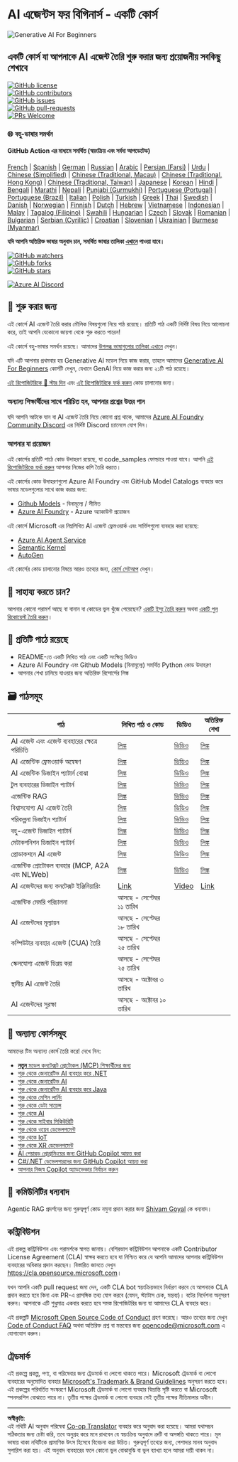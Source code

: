 <!--
CO_OP_TRANSLATOR_METADATA:
{
  "original_hash": "525a30a46e4451e243da0bb866d0f5f0",
  "translation_date": "2025-09-04T07:59:36+00:00",
  "source_file": "README.md",
  "language_code": "bn"
}
-->
# AI এজেন্টস ফর বিগিনার্স - একটি কোর্স

![Generative AI For Beginners](../../translated_images/repo-thumbnailv2.06f4a48036fde647f6ba4eb19f5651babe59bb30e972748afb349e47725d7601.bn.png)

## একটি কোর্স যা আপনাকে AI এজেন্ট তৈরি শুরু করার জন্য প্রয়োজনীয় সবকিছু শেখাবে

[![GitHub license](https://img.shields.io/github/license/microsoft/ai-agents-for-beginners.svg)](https://github.com/microsoft/ai-agents-for-beginners/blob/master/LICENSE?WT.mc_id=academic-105485-koreyst)  
[![GitHub contributors](https://img.shields.io/github/contributors/microsoft/ai-agents-for-beginners.svg)](https://GitHub.com/microsoft/ai-agents-for-beginners/graphs/contributors/?WT.mc_id=academic-105485-koreyst)  
[![GitHub issues](https://img.shields.io/github/issues/microsoft/ai-agents-for-beginners.svg)](https://GitHub.com/microsoft/ai-agents-for-beginners/issues/?WT.mc_id=academic-105485-koreyst)  
[![GitHub pull-requests](https://img.shields.io/github/issues-pr/microsoft/ai-agents-for-beginners.svg)](https://GitHub.com/microsoft/ai-agents-for-beginners/pulls/?WT.mc_id=academic-105485-koreyst)  
[![PRs Welcome](https://img.shields.io/badge/PRs-welcome-brightgreen.svg?style=flat-square)](http://makeapullrequest.com?WT.mc_id=academic-105485-koreyst)  

### 🌐 বহু-ভাষার সমর্থন

#### GitHub Action এর মাধ্যমে সমর্থিত (স্বয়ংক্রিয় এবং সর্বদা আপডেটেড)

[French](../fr/README.md) | [Spanish](../es/README.md) | [German](../de/README.md) | [Russian](../ru/README.md) | [Arabic](../ar/README.md) | [Persian (Farsi)](../fa/README.md) | [Urdu](../ur/README.md) | [Chinese (Simplified)](../zh/README.md) | [Chinese (Traditional, Macau)](../mo/README.md) | [Chinese (Traditional, Hong Kong)](../hk/README.md) | [Chinese (Traditional, Taiwan)](../tw/README.md) | [Japanese](../ja/README.md) | [Korean](../ko/README.md) | [Hindi](../hi/README.md) | [Bengali](./README.md) | [Marathi](../mr/README.md) | [Nepali](../ne/README.md) | [Punjabi (Gurmukhi)](../pa/README.md) | [Portuguese (Portugal)](../pt/README.md) | [Portuguese (Brazil)](../br/README.md) | [Italian](../it/README.md) | [Polish](../pl/README.md) | [Turkish](../tr/README.md) | [Greek](../el/README.md) | [Thai](../th/README.md) | [Swedish](../sv/README.md) | [Danish](../da/README.md) | [Norwegian](../no/README.md) | [Finnish](../fi/README.md) | [Dutch](../nl/README.md) | [Hebrew](../he/README.md) | [Vietnamese](../vi/README.md) | [Indonesian](../id/README.md) | [Malay](../ms/README.md) | [Tagalog (Filipino)](../tl/README.md) | [Swahili](../sw/README.md) | [Hungarian](../hu/README.md) | [Czech](../cs/README.md) | [Slovak](../sk/README.md) | [Romanian](../ro/README.md) | [Bulgarian](../bg/README.md) | [Serbian (Cyrillic)](../sr/README.md) | [Croatian](../hr/README.md) | [Slovenian](../sl/README.md) | [Ukrainian](../uk/README.md) | [Burmese (Myanmar)](../my/README.md)

**যদি আপনি অতিরিক্ত ভাষার অনুবাদ চান, সমর্থিত ভাষার তালিকা [এখানে](https://github.com/Azure/co-op-translator/blob/main/getting_started/supported-languages.md) পাওয়া যাবে।**

[![GitHub watchers](https://img.shields.io/github/watchers/microsoft/ai-agents-for-beginners.svg?style=social&label=Watch)](https://GitHub.com/microsoft/ai-agents-for-beginners/watchers/?WT.mc_id=academic-105485-koreyst)  
[![GitHub forks](https://img.shields.io/github/forks/microsoft/ai-agents-for-beginners.svg?style=social&label=Fork)](https://GitHub.com/microsoft/ai-agents-for-beginners/network/?WT.mc_id=academic-105485-koreyst)  
[![GitHub stars](https://img.shields.io/github/stars/microsoft/ai-agents-for-beginners.svg?style=social&label=Star)](https://GitHub.com/microsoft/ai-agents-for-beginners/stargazers/?WT.mc_id=academic-105485-koreyst)  

[![Azure AI Discord](https://dcbadge.limes.pink/api/server/kzRShWzttr)](https://discord.gg/kzRShWzttr)

## 🌱 শুরু করার জন্য

এই কোর্সে AI এজেন্ট তৈরি করার মৌলিক বিষয়গুলো নিয়ে পাঠ রয়েছে। প্রতিটি পাঠ একটি নির্দিষ্ট বিষয় নিয়ে আলোচনা করে, তাই আপনি যেকোনো জায়গা থেকে শুরু করতে পারেন!

এই কোর্সে বহু-ভাষার সমর্থন রয়েছে। আমাদের [উপলব্ধ ভাষাগুলোর তালিকা এখানে](../..) দেখুন।  

যদি এটি আপনার প্রথমবার হয় Generative AI মডেল নিয়ে কাজ করার, তাহলে আমাদের [Generative AI For Beginners](https://aka.ms/genai-beginners) কোর্সটি দেখুন, যেখানে GenAI নিয়ে কাজ করার জন্য ২১টি পাঠ রয়েছে।

[এই রিপোজিটরিকে 🌟 স্টার দিন](https://docs.github.com/en/get-started/exploring-projects-on-github/saving-repositories-with-stars?WT.mc_id=academic-105485-koreyst) এবং [এই রিপোজিটরিকে ফর্ক করুন](https://github.com/microsoft/ai-agents-for-beginners/fork) কোড চালানোর জন্য।

### অন্যান্য শিক্ষার্থীদের সাথে পরিচিত হন, আপনার প্রশ্নের উত্তর পান

যদি আপনি আটকে যান বা AI এজেন্ট তৈরি নিয়ে কোনো প্রশ্ন থাকে, আমাদের [Azure AI Foundry Community Discord](https://aka.ms/ai-agents/discord) এর নির্দিষ্ট Discord চ্যানেলে যোগ দিন।

### আপনার যা প্রয়োজন

এই কোর্সের প্রতিটি পাঠে কোড উদাহরণ রয়েছে, যা code_samples ফোল্ডারে পাওয়া যাবে। আপনি [এই রিপোজিটরিকে ফর্ক করুন](https://github.com/microsoft/ai-agents-for-beginners/fork) আপনার নিজের কপি তৈরি করতে।  

এই কোর্সের কোড উদাহরণগুলো Azure AI Foundry এবং GitHub Model Catalogs ব্যবহার করে ভাষার মডেলগুলোর সাথে কাজ করার জন্য:

- [Github Models](https://aka.ms/ai-agents-beginners/github-models) - বিনামূল্যে / সীমিত  
- [Azure AI Foundry](https://aka.ms/ai-agents-beginners/ai-foundry) - Azure অ্যাকাউন্ট প্রয়োজন  

এই কোর্সে Microsoft এর নিম্নলিখিত AI এজেন্ট ফ্রেমওয়ার্ক এবং সার্ভিসগুলো ব্যবহার করা হয়েছে:

- [Azure AI Agent Service](https://aka.ms/ai-agents-beginners/ai-agent-service)  
- [Semantic Kernel](https://aka.ms/ai-agents-beginners/semantic-kernel)  
- [AutoGen](https://aka.ms/ai-agents/autogen)  

এই কোর্সের কোড চালানোর বিষয়ে আরও তথ্যের জন্য, [কোর্স সেটআপ](./00-course-setup/README.md) দেখুন।

## 🙏 সাহায্য করতে চান?

আপনার কোনো পরামর্শ আছে বা বানান বা কোডের ভুল খুঁজে পেয়েছেন? [একটি ইস্যু তৈরি করুন](https://github.com/microsoft/ai-agents-for-beginners/issues?WT.mc_id=academic-105485-koreyst) অথবা [একটি পুল রিকোয়েস্ট তৈরি করুন](https://github.com/microsoft/ai-agents-for-beginners/pulls?WT.mc_id=academic-105485-koreyst)।

## 📂 প্রতিটি পাঠে রয়েছে

- README-তে একটি লিখিত পাঠ এবং একটি সংক্ষিপ্ত ভিডিও  
- Azure AI Foundry এবং Github Models (বিনামূল্যে) সমর্থিত Python কোড উদাহরণ  
- আপনার শেখা চালিয়ে যাওয়ার জন্য অতিরিক্ত রিসোর্সের লিঙ্ক  

## 🗃️ পাঠসমূহ

| **পাঠ**                                     | **লিখিত পাঠ ও কোড**                              | **ভিডিও**                                                  | **অতিরিক্ত শেখা**                                                                     |
|---------------------------------------------|--------------------------------------------------|------------------------------------------------------------|----------------------------------------------------------------------------------------|
| AI এজেন্ট এবং এজেন্ট ব্যবহারের ক্ষেত্রে পরিচিতি | [লিঙ্ক](./01-intro-to-ai-agents/README.md)       | [ভিডিও](https://youtu.be/3zgm60bXmQk?si=z8QygFvYQv-9WtO1)  | [লিঙ্ক](https://aka.ms/ai-agents-beginners/collection?WT.mc_id=academic-105485-koreyst) |
| AI এজেন্টিক ফ্রেমওয়ার্ক অন্বেষণ             | [লিঙ্ক](./02-explore-agentic-frameworks/README.md) | [ভিডিও](https://youtu.be/ODwF-EZo_O8?si=Vawth4hzVaHv-u0H)  | [লিঙ্ক](https://aka.ms/ai-agents-beginners/collection?WT.mc_id=academic-105485-koreyst) |
| AI এজেন্টিক ডিজাইন প্যাটার্ন বোঝা            | [লিঙ্ক](./03-agentic-design-patterns/README.md)  | [ভিডিও](https://youtu.be/m9lM8qqoOEA?si=BIzHwzstTPL8o9GF)  | [লিঙ্ক](https://aka.ms/ai-agents-beginners/collection?WT.mc_id=academic-105485-koreyst) |
| টুল ব্যবহারের ডিজাইন প্যাটার্ন                | [লিঙ্ক](./04-tool-use/README.md)                 | [ভিডিও](https://youtu.be/vieRiPRx-gI?si=2z6O2Xu2cu_Jz46N)  | [লিঙ্ক](https://aka.ms/ai-agents-beginners/collection?WT.mc_id=academic-105485-koreyst) |
| এজেন্টিক RAG                                 | [লিঙ্ক](./05-agentic-rag/README.md)              | [ভিডিও](https://youtu.be/WcjAARvdL7I?si=gKPWsQpKiIlDH9A3)  | [লিঙ্ক](https://aka.ms/ai-agents-beginners/collection?WT.mc_id=academic-105485-koreyst) |
| বিশ্বাসযোগ্য AI এজেন্ট তৈরি                  | [লিঙ্ক](./06-building-trustworthy-agents/README.md) | [ভিডিও](https://youtu.be/iZKkMEGBCUQ?si=jZjpiMnGFOE9L8OK ) | [লিঙ্ক](https://aka.ms/ai-agents-beginners/collection?WT.mc_id=academic-105485-koreyst) |
| পরিকল্পনা ডিজাইন প্যাটার্ন                   | [লিঙ্ক](./07-planning-design/README.md)          | [ভিডিও](https://youtu.be/kPfJ2BrBCMY?si=6SC_iv_E5-mzucnC)  | [লিঙ্ক](https://aka.ms/ai-agents-beginners/collection?WT.mc_id=academic-105485-koreyst) |
| বহু-এজেন্ট ডিজাইন প্যাটার্ন                  | [লিঙ্ক](./08-multi-agent/README.md)              | [ভিডিও](https://youtu.be/V6HpE9hZEx0?si=rMgDhEu7wXo2uo6g)  | [লিঙ্ক](https://aka.ms/ai-agents-beginners/collection?WT.mc_id=academic-105485-koreyst) |
| মেটাকগনিশন ডিজাইন প্যাটার্ন                  | [লিঙ্ক](./09-metacognition/README.md)            | [ভিডিও](https://youtu.be/His9R6gw6Ec?si=8gck6vvdSNCt6OcF)  | [লিঙ্ক](https://aka.ms/ai-agents-beginners/collection?WT.mc_id=academic-105485-koreyst) |
| প্রোডাকশনে AI এজেন্ট                        | [লিঙ্ক](./10-ai-agents-production/README.md)     | [ভিডিও](https://youtu.be/l4TP6IyJxmQ?si=31dnhexRo6yLRJDl)  | [লিঙ্ক](https://aka.ms/ai-agents-beginners/collection?WT.mc_id=academic-105485-koreyst) |
| এজেন্টিক প্রোটোকল ব্যবহার (MCP, A2A এবং NLWeb) | [লিঙ্ক](./11-agentic-protocols/README.md)        | [ভিডিও](https://youtu.be/X-Dh9R3Opn8)                      | [লিঙ্ক](https://aka.ms/ai-agents-beginners/collection?WT.mc_id=academic-105485-koreyst) |
| AI এজেন্টদের জন্য কনটেক্সট ইঞ্জিনিয়ারিং            | [Link](./12-context-engineering/README.md)         | [Video](https://youtu.be/F5zqRV7gEag)                                 | [Link](https://aka.ms/ai-agents-beginners/collection?WT.mc_id=academic-105485-koreyst) |
| এজেন্টিক মেমরি পরিচালনা                      | আসছে - সেপ্টেম্বর ১১ তারিখ                            |                                                            |                                                                                        |
| AI এজেন্টদের মূল্যায়ন                         | আসছে - সেপ্টেম্বর ১৮ তারিখ                            |                                                            |                                                                                        |
| কম্পিউটার ব্যবহার এজেন্ট (CUA) তৈরি           | আসছে - সেপ্টেম্বর ২৫ তারিখ                            |                                                            |                                                                                        |
| স্কেলযোগ্য এজেন্ট ডিপ্লয় করা                    | আসছে - সেপ্টেম্বর ২৫ তারিখ                            |                                                            |                                                                                        |
| স্থানীয় AI এজেন্ট তৈরি                     | আসছে - অক্টোবর ৩ তারিখ                               |                                                            |                                                                                        |
| AI এজেন্টদের সুরক্ষা                           | আসছে - অক্টোবর ১০ তারিখ                               |                                                            |                                                                                        |

## 🎒 অন্যান্য কোর্সসমূহ

আমাদের টিম অন্যান্য কোর্স তৈরি করে! দেখে নিন:

- [**নতুন** মডেল কনটেক্সট প্রোটোকল (MCP) শিক্ষার্থীদের জন্য](https://github.com/microsoft/mcp-for-beginners?WT.mc_id=academic-105485-koreyst)
- [শুরু থেকে জেনারেটিভ AI ব্যবহার করে .NET](https://github.com/microsoft/Generative-AI-for-beginners-dotnet?WT.mc_id=academic-105485-koreyst)
- [শুরু থেকে জেনারেটিভ AI](https://github.com/microsoft/generative-ai-for-beginners?WT.mc_id=academic-105485-koreyst)
- [শুরু থেকে জেনারেটিভ AI ব্যবহার করে Java](https://github.com/microsoft/generative-ai-for-beginners-java?WT.mc_id=academic-105485-koreyst)
- [শুরু থেকে মেশিন লার্নিং](https://aka.ms/ml-beginners?WT.mc_id=academic-105485-koreyst)
- [শুরু থেকে ডেটা সায়েন্স](https://aka.ms/datascience-beginners?WT.mc_id=academic-105485-koreyst)
- [শুরু থেকে AI](https://aka.ms/ai-beginners?WT.mc_id=academic-105485-koreyst)
- [শুরু থেকে সাইবার সিকিউরিটি](https://github.com/microsoft/Security-101??WT.mc_id=academic-96948-sayoung)
- [শুরু থেকে ওয়েব ডেভেলপমেন্ট](https://aka.ms/webdev-beginners?WT.mc_id=academic-105485-koreyst)
- [শুরু থেকে IoT](https://aka.ms/iot-beginners?WT.mc_id=academic-105485-koreyst)
- [শুরু থেকে XR ডেভেলপমেন্ট](https://github.com/microsoft/xr-development-for-beginners?WT.mc_id=academic-105485-koreyst)
- [AI পেয়ারড প্রোগ্রামিংয়ের জন্য GitHub Copilot আয়ত্ত করা](https://aka.ms/GitHubCopilotAI?WT.mc_id=academic-105485-koreyst)
- [C#/.NET ডেভেলপারদের জন্য GitHub Copilot আয়ত্ত করা](https://github.com/microsoft/mastering-github-copilot-for-dotnet-csharp-developers?WT.mc_id=academic-105485-koreyst)
- [আপনার নিজস্ব Copilot অ্যাডভেঞ্চার নির্বাচন করুন](https://github.com/microsoft/CopilotAdventures?WT.mc_id=academic-105485-koreyst)

## 🌟 কমিউনিটির ধন্যবাদ

Agentic RAG প্রদর্শনের জন্য গুরুত্বপূর্ণ কোড নমুনা প্রদান করার জন্য [Shivam Goyal](https://www.linkedin.com/in/shivam2003/) কে ধন্যবাদ। 

## কন্ট্রিবিউশন

এই প্রকল্প কন্ট্রিবিউশন এবং পরামর্শকে স্বাগত জানায়। বেশিরভাগ কন্ট্রিবিউশন আপনাকে একটি Contributor License Agreement (CLA) স্বাক্ষর করতে হবে যা নিশ্চিত করে যে আপনি আমাদের আপনার কন্ট্রিবিউশন ব্যবহারের অধিকার প্রদান করছেন। বিস্তারিত জানতে দেখুন 
<https://cla.opensource.microsoft.com>।

যখন আপনি একটি pull request জমা দেন, একটি CLA bot স্বয়ংক্রিয়ভাবে নির্ধারণ করবে যে আপনাকে CLA প্রদান করতে হবে কিনা এবং PR-এ প্রাসঙ্গিক তথ্য যোগ করবে (যেমন, স্ট্যাটাস চেক, মন্তব্য)। বটের নির্দেশনা অনুসরণ করুন। আপনাকে এটি শুধুমাত্র একবার করতে হবে সমস্ত রিপোজিটরির জন্য যা আমাদের CLA ব্যবহার করে।

এই প্রকল্পটি [Microsoft Open Source Code of Conduct](https://opensource.microsoft.com/codeofconduct/) গ্রহণ করেছে।
আরও তথ্যের জন্য দেখুন [Code of Conduct FAQ](https://opensource.microsoft.com/codeofconduct/faq/) অথবা
অতিরিক্ত প্রশ্ন বা মন্তব্যের জন্য [opencode@microsoft.com](mailto:opencode@microsoft.com) এ যোগাযোগ করুন।

## ট্রেডমার্ক

এই প্রকল্পে প্রকল্প, পণ্য, বা পরিষেবার জন্য ট্রেডমার্ক বা লোগো থাকতে পারে। Microsoft ট্রেডমার্ক বা লোগো ব্যবহারের অনুমোদিত ব্যবহার [Microsoft's Trademark & Brand Guidelines](https://www.microsoft.com/legal/intellectualproperty/trademarks/usage/general) অনুসরণ করতে হবে।
এই প্রকল্পের পরিবর্তিত সংস্করণে Microsoft ট্রেডমার্ক বা লোগো ব্যবহার বিভ্রান্তি সৃষ্টি করতে বা Microsoft স্পনসরশিপ বোঝাতে পারে না।
তৃতীয় পক্ষের ট্রেডমার্ক বা লোগো ব্যবহার সেই তৃতীয় পক্ষের নীতিমালার অধীন।

---

**অস্বীকৃতি**:  
এই নথিটি AI অনুবাদ পরিষেবা [Co-op Translator](https://github.com/Azure/co-op-translator) ব্যবহার করে অনুবাদ করা হয়েছে। আমরা যথাসম্ভব সঠিকতার জন্য চেষ্টা করি, তবে অনুগ্রহ করে মনে রাখবেন যে স্বয়ংক্রিয় অনুবাদে ত্রুটি বা অসঙ্গতি থাকতে পারে। মূল ভাষায় থাকা নথিটিকে প্রামাণিক উৎস হিসেবে বিবেচনা করা উচিত। গুরুত্বপূর্ণ তথ্যের জন্য, পেশাদার মানব অনুবাদ সুপারিশ করা হয়। এই অনুবাদ ব্যবহারের ফলে কোনো ভুল বোঝাবুঝি বা ভুল ব্যাখ্যা হলে আমরা দায়ী থাকব না।